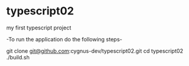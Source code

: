 # typescript02

my first typescript project

-To run the application do the following steps-

git clone git@github.com:cygnus-dev/typescript02.git
cd typescript02
./build.sh

